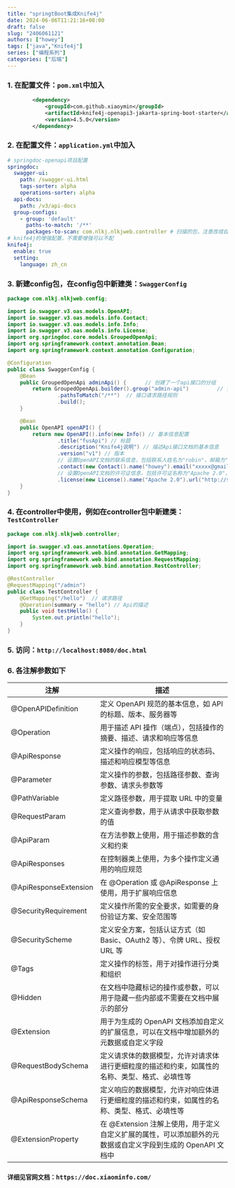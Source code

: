 ```yaml
---
title: "springtBoot集成Knife4j"
date: 2024-06-06T11:21:16+08:00
draft: false
slug: "2406061121"
authors: ["howey"]
tags: ["java","Knife4j"]
series: ["编程系列"]
categories: ["后端"]
---
```

### 1. 在配置文件：`pom.xml`中加入
```xml
        <dependency>
            <groupId>com.github.xiaoymin</groupId>
            <artifactId>knife4j-openapi3-jakarta-spring-boot-starter</artifactId>
            <version>4.5.0</version>
        </dependency>
```
### 2. 在配置文件：`application.yml`中加入
```yml
# springdoc-openapi项目配置
springdoc:
  swagger-ui:
    path: /swagger-ui.html
    tags-sorter: alpha
    operations-sorter: alpha
  api-docs:
    path: /v3/api-docs
  group-configs:
    - group: 'default'
      paths-to-match: '/**'
      packages-to-scan: com.nlkj.nlkjweb.controller # 扫描的包，注意改成自己的包
# knife4j的增强配置，不需要增强可以不配
knife4j:
  enable: true
  setting:
    language: zh_cn
```
### 3. 新建config包，在config包中新建类：`SwaggerConfig`
```java
package com.nlkj.nlkjweb.config;

import io.swagger.v3.oas.models.OpenAPI;
import io.swagger.v3.oas.models.info.Contact;
import io.swagger.v3.oas.models.info.Info;
import io.swagger.v3.oas.models.info.License;
import org.springdoc.core.models.GroupedOpenApi;
import org.springframework.context.annotation.Bean;
import org.springframework.context.annotation.Configuration;

@Configuration
public class SwaggerConfig {
    @Bean
    public GroupedOpenApi adminApi() {      // 创建了一个api接口的分组
        return GroupedOpenApi.builder().group("admin-api")         // 分组名称
                .pathsToMatch("/**")  // 接口请求路径规则
                .build();
    }

    @Bean
    public OpenAPI openAPI() {
        return new OpenAPI().info(new Info() // 基本信息配置
                .title("fusApi") // 标题
                .description("Knife4j说明") // 描述Api接口文档的基本信息
                .version("v1") // 版本
                // 设置OpenAPI文档的联系信息，包括联系人姓名为"robin"，邮箱为"robin@gmail.com"。
                .contact(new Contact().name("howey").email("xxxxx@gmail.com"))
                // 设置OpenAPI文档的许可证信息，包括许可证名称为"Apache 2.0"，许可证URL为"http://springdoc.org"。
                .license(new License().name("Apache 2.0").url("http://springdoc.org")));
    }
}
```
### 4. 在controller中使用，例如在controller包中新建类：`TestController`
```java
package com.nlkj.nlkjweb.controller;

import io.swagger.v3.oas.annotations.Operation;
import org.springframework.web.bind.annotation.GetMapping;
import org.springframework.web.bind.annotation.RequestMapping;
import org.springframework.web.bind.annotation.RestController;

@RestController
@RequestMapping("/admin")
public class TestController {
    @GetMapping("/hello")  // 请求路径
    @Operation(summary = "hello") // Api的描述
    public void testHello() {
        System.out.println("hello");
    }
}
```
### 5. 访问：`http://localhost:8080/doc.html`
### 6. 各注解参数如下
| 注解 | 描述|
|--|--|
| @OpenAPIDefinition	| 定义 OpenAPI 规范的基本信息，如 API 的标题、版本、服务器等|
| @Operation	| 用于描述 API 操作（端点），包括操作的摘要、描述、请求和响应等信息|
| @ApiResponse	| 定义操作的响应，包括响应的状态码、描述和响应模型等信息|
| @Parameter	| 定义操作的参数，包括路径参数、查询参数、请求头参数等|
| @PathVariable	| 定义路径参数，用于提取 URL 中的变量|
| @RequestParam	| 定义查询参数，用于从请求中获取参数的值|
| @ApiParam	| 在方法参数上使用，用于描述参数的含义和约束|
| @ApiResponses	| 在控制器类上使用，为多个操作定义通用的响应规范|
| @ApiResponseExtension	| 在 @Operation 或 @ApiResponse 上使用，用于扩展响应信息|
| @SecurityRequirement	| 定义操作所需的安全要求，如需要的身份验证方案、安全范围等|
| @SecurityScheme	| 定义安全方案，包括认证方式（如 Basic、OAuth2 等）、令牌 URL、授权 URL 等|
| @Tags	| 定义操作的标签，用于对操作进行分类和组织|
| @Hidden	| 在文档中隐藏标记的操作或参数，可以用于隐藏一些内部或不需要在文档中展示的部分|
| @Extension	| 用于为生成的 OpenAPI 文档添加自定义的扩展信息，可以在文档中增加额外的元数据或自定义字段|
| @RequestBodySchema	| 定义请求体的数据模型，允许对请求体进行更细粒度的描述和约束，如属性的名称、类型、格式、必填性等|
| @ApiResponseSchema	| 定义响应的数据模型，允许对响应体进行更细粒度的描述和约束，如属性的名称、类型、格式、必填性等|
| @ExtensionProperty	| 在 @Extension 注解上使用，用于定义自定义扩展的属性，可以添加额外的元数据或自定义字段到生成的 OpenAPI 文档中
### `详细见官网文档：https://doc.xiaominfo.com/`